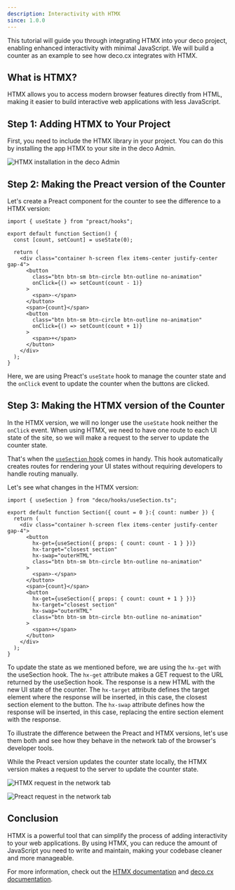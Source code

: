 ```yaml
---
description: Interactivity with HTMX
since: 1.0.0
---
```


This tutorial will guide you through integrating HTMX into your deco
project, enabling enhanced interactivity with minimal JavaScript.
We will build a counter as an example to see how deco.cx integrates
with HTMX.

## What is HTMX?

HTMX allows you to access modern browser features directly from HTML, 
making it easier to build interactive web applications with less 
JavaScript.

## Step 1: Adding HTMX to Your Project

First, you need to include the HTMX library in your project. 
You can do this by installing the app HTMX to your site in
the deco Admin.

![HTMX installation in the deco Admin](/docs/developing-guide/htmx/htmx-installation.png)

## Step 2: Making the Preact version of the Counter

Let's create a Preact component for the counter to see the 
difference to a HTMX version:

```tsx
import { useState } from "preact/hooks";

export default function Section() {
  const [count, setCount] = useState(0);

  return (
    <div class="container h-screen flex items-center justify-center gap-4">
      <button
        class="btn btn-sm btn-circle btn-outline no-animation"
        onClick={() => setCount(count - 1)}
      >
        <span>-</span>
      </button>
      <span>{count}</span>
      <button
        class="btn btn-sm btn-circle btn-outline no-animation"
        onClick={() => setCount(count + 1)}
      >
        <span>+</span>
      </button>
    </div>
  );
}
```

Here, we are using Preact's `useState` hook to manage the counter state 
and the `onClick` event to update the counter when the buttons are clicked.

## Step 3: Making the HTMX version of the Counter

In the HTMX version, we will no longer use the `useState` hook neither the
`onClick` event. When using HTMX, we need to have one route to each UI
state of the site, so we will make a request to the server to update
the counter state.

That's when the [`useSection` hook](/docs/en/api-reference/use-section) 
comes in handy. This hook automatically creates routes for rendering your 
UI states without requiring developers to handle routing manually. 

Let's see what changes in the HTMX version:

```tsx
import { useSection } from "deco/hooks/useSection.ts";

export default function Section({ count = 0 }:{ count: number }) {
  return (
    <div class="container h-screen flex items-center justify-center gap-4">
      <button
        hx-get={useSection({ props: { count: count - 1 } })}
        hx-target="closest section"
        hx-swap="outerHTML"
        class="btn btn-sm btn-circle btn-outline no-animation"
      >
        <span>-</span>
      </button>
      <span>{count}</span>
      <button
        hx-get={useSection({ props: { count: count + 1 } })}
        hx-target="closest section"
        hx-swap="outerHTML"
        class="btn btn-sm btn-circle btn-outline no-animation"
      >
        <span>+</span>
      </button>
    </div>
  );
}
```

To update the state as we mentioned before, we are using the `hx-get`
with the useSection hook. The `hx-get` attribute makes a GET request to
the URL returned by the useSection hook. The response is a new HTML
with the new UI state of the counter. The `hx-target` attribute defines 
the target element where the response will be inserted, in this case, 
the closest section element to the button. The `hx-swap` attribute 
defines how the response will be inserted, in this case, replacing the 
entire section element with the response.

To illustrate the difference between the Preact and HTMX versions,
let's use them both and see how they behave in the network tab of the
browser's developer tools.

While the Preact version updates the counter state locally, the HTMX
version makes a request to the server to update the counter state.

![HTMX request in the network tab](/docs/developing-guide/htmx/htmx-network.gif)

![Preact request in the network tab](/docs/developing-guide/htmx/preact-network.gif)

## Conclusion

HTMX is a powerful tool that can simplify the process of adding 
interactivity to your web applications. By using HTMX, you can reduce 
the amount of JavaScript you need to write and maintain, making your 
codebase cleaner and more manageable.

For more information, check out the [HTMX documentation](https://htmx.org/docs/) 
and [deco.cx documentation](https://deco.cx/docs/).

